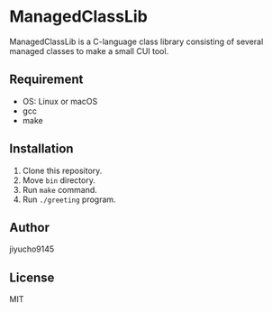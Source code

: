 # ManagedClassLib
ManagedClassLib is a C-language class library consisting of several managed classes to make a small CUI tool.

## Requirement
- OS: Linux or macOS
- gcc
- make

## Installation
1. Clone this repository.
2. Move `bin` directory.
3. Run `make` command.
4. Run `./greeting` program.

## Author
jiyucho9145

## License
MIT
